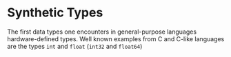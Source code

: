 Synthetic Types
===============

The first data types one encounters in general-purpose languages hardware-defined types. Well known examples from C and C-like languages are the types `int` and `float` (`int32` and `float64`)
